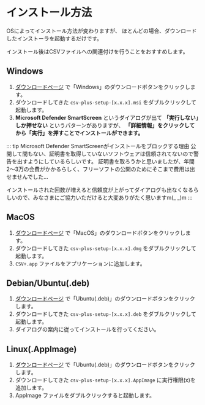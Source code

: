 # インストール方法

OSによってインストール方法が変わりますが、
ほとんどの場合、ダウンロードしたインストーラを起動するだけです。

インストール後はCSVファイルへの関連付けを行うことをおすすめします。

## Windows

1. [ダウンロードページ](/csv-plus/download) で「Windows」のダウンロードボタンをクリックします。
2. ダウンロードしてきた `csv-plus-setup-[x.x.x].msi` をダブルクリックして起動します。
3. **Microsoft Defender SmartScreen** というダイアログが出て **「実行しない」しか押せない**
   というパターンがありますが、 **「詳細情報」をクリックしてから「実行」を押すことでインストールができます。**

::: tip Microsoft Defender SmartScreenがインストールをブロックする理由
公開して間もない、証明書を取得していないソフトウェアは信頼されてないので警告を出すようにしているらしいです。
証明書を取ろうかと思いましたが、年間2〜3万の会費がかかるらしく、フリーソフトの公開のためにそこまで費用は出せませんでした...

インストールされた回数が増えると信頼度が上がってダイアログも出なくなるらしいので、みなさまにご協力いただけると大変ありがたく思いますm(_ _)m
:::

## MacOS

1. [ダウンロードページ](/csv-plus/download) で「MacOS」のダウンロードボタンをクリックします。
2. ダウンロードしてきた `csv-plus-setup-[x.x.x].dmg` をダブルクリックして起動します。
3. `CSV+.app` ファイルをアプリケーションに追加します。


## Debian/Ubuntu(.deb)

1. [ダウンロードページ](/csv-plus/download) で「Ubuntu(.deb)」のダウンロードボタンをクリックします。
2. ダウンロードしてきた `csv-plus-setup-[x.x.x].deb` をダブルクリックして起動します。
3. ダイアログの案内に従ってインストールを行ってください。


## Linux(.AppImage)

1. [ダウンロードページ](/csv-plus/download) で「Ubuntu(.deb)」のダウンロードボタンをクリックします。
2. ダウンロードしてきた `csv-plus-setup-[x.x.x].AppImage` に実行権限(x)を追加します。
3. AppImage ファイルをダブルクリックすると起動します。

